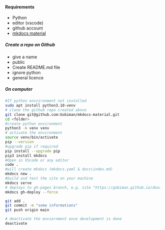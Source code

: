 #### Requirements
* Python
* editor (vscode)
* github account
* [mkdocs material](https://squidfunk.github.io/mkdocs-material/)

##### Create a repo on Github
 - give a name
- public
- Create README.md file
-  ignore python
-  general licence

##### On computer
```bash
#If python envvironment not installed
sudo apt install python3.10-venv 
# clone the github repo created above
git clone git@github.com:Gobiman/mkdocs-material.git  
cd <folder>
#create python environment
python3 -m venv venv  
# activate the environment
source venv/bin/activate 
pip --version
#upgrade pip if required
pip install --upgrade pip  
pip3 install mkdocs
#Open in VScode or any editor
code .   
#will create mkdocs (mkdocs.yaml & docs\index.md)
mkdocs new .  
#build and test the site on your machine
mkdocs serve 
# deploys to gh-pages branch, e.g. site "https://gobiman.github.io/door/"
mkdocs gh-deploy --force 
```

```bash
git add .
git commit -m "some informations"
git push origin main
```

```bash 
# deactivate the enviornment once development is done
deactivate  
```
